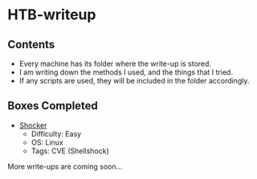# HTB-writeup

## Contents

- Every machine has its folder where the write-up is stored.
- I am writing down the methods I used, and the things that I tried.
- If any scripts are used, they will be included in the folder accordingly.

## Boxes Completed

- [Shocker](shocker/shocker-writeup.md)
  - Difficulty: Easy
  - OS: Linux
  - Tags: CVE (Shellshock)

More write-ups are coming soon...
